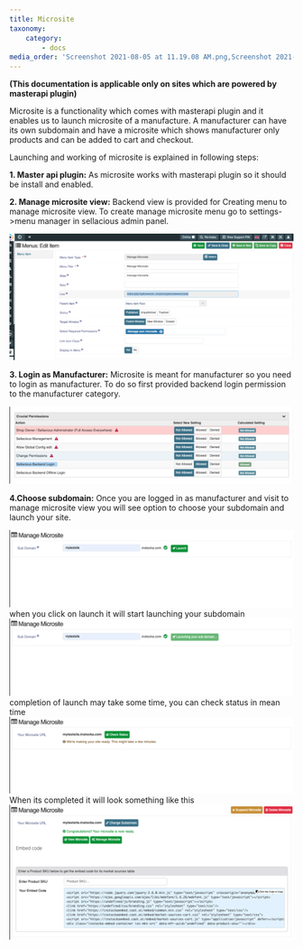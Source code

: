 ```yaml
---
title: Microsite
taxonomy:
    category:
        - docs
media_order: 'Screenshot 2021-08-05 at 11.19.08 AM.png,Screenshot 2021-08-05 at 11.21.59 AM.png,Screenshot 2021-08-05 at 11.25.18 AM.png,Screenshot 2021-08-05 at 11.27.49 AM.png,Screenshot 2021-08-05 at 11.28.45 AM.png,Screenshot 2021-08-05 at 11.36.29 AM.png'
---
```


**(This documentation is applicable only on sites which are powered by masterapi plugin)**

Microsite is a functionality which comes with masterapi plugin and it enables us to launch microsite of a manufacture.
A manufacturer can have its own subdomain and have a microsite which shows manufacturer only products and can be added to cart and  checkout.

Launching and working of microsite is explained in following steps:

**1. Master api plugin:** As microsite works with masterapi plugin so it should be install and enabled.

**2. Manage microsite view:** Backend view is provided for Creating menu to manage microsite view. To create manage microsite menu go to settings->menu manager in sellacious admin panel.

![Screenshot%202021-08-05%20at%2011.19.08%20AM](Screenshot%202021-08-05%20at%2011.19.08%20AM.png "Screenshot%202021-08-05%20at%2011.19.08%20AM")

**3. Login as Manufacturer:** Microsite is meant for manufacturer so you need to login as manufacturer. To do so first provided backend login permission to the manufacturer category. 

![Screenshot%202021-08-05%20at%2011.21.59%20AM](Screenshot%202021-08-05%20at%2011.21.59%20AM.png "Screenshot%202021-08-05%20at%2011.21.59%20AM")

**4.Choose subdomain:** Once you are logged in as manufacturer and visit to manage microsite view you will see option to choose your subdomain and launch your site.

![Screenshot%202021-08-05%20at%2011.25.18%20AM](Screenshot%202021-08-05%20at%2011.25.18%20AM.png "Screenshot%202021-08-05%20at%2011.25.18%20AM")
when you click on launch it will start launching your subdomain
![Screenshot%202021-08-05%20at%2011.27.49%20AM](Screenshot%202021-08-05%20at%2011.27.49%20AM.png "Screenshot%202021-08-05%20at%2011.27.49%20AM")
completion of launch may take some time, you can check status in mean time
![Screenshot%202021-08-05%20at%2011.28.45%20AM](Screenshot%202021-08-05%20at%2011.28.45%20AM.png "Screenshot%202021-08-05%20at%2011.28.45%20AM")
When its completed it will look something like this
![Screenshot%202021-08-05%20at%2011.36.29%20AM](Screenshot%202021-08-05%20at%2011.36.29%20AM.png "Screenshot%202021-08-05%20at%2011.36.29%20AM")
